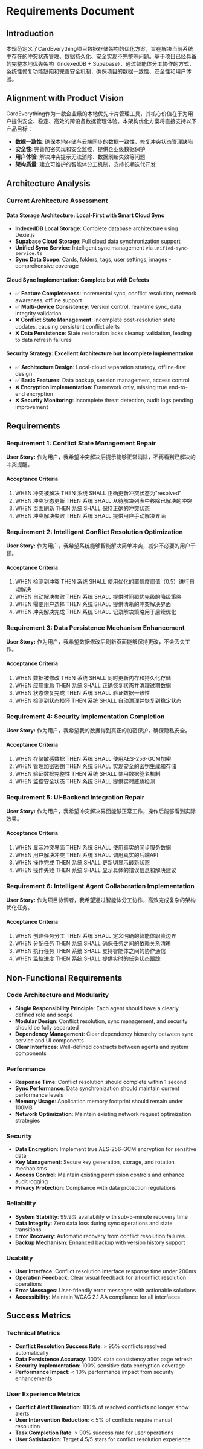 # Requirements Document

## Introduction

本规范定义了CardEverything项目数据存储架构的优化方案，旨在解决当前系统中存在的冲突状态管理、数据持久化、安全实现不完整等问题。基于项目已经具备的完整本地优先架构（IndexedDB + Supabase），通过智能体分工协作的方式，系统性修复功能缺陷和完善安全机制，确保项目的数据一致性、安全性和用户体验。

## Alignment with Product Vision

CardEverything作为一款企业级的本地优先卡片管理工具，其核心价值在于为用户提供安全、稳定、高效的跨设备数据管理体验。本架构优化方案将直接支持以下产品目标：

- **数据一致性**: 确保本地存储与云端同步的数据一致性，修复冲突状态管理缺陷
- **安全性**: 完善加密实现和安全监控，提供企业级数据保护
- **用户体验**: 解决冲突提示无法消除、数据刷新失效等问题
- **架构质量**: 建立可维护的智能体分工机制，支持长期迭代开发

## Architecture Analysis

### Current Architecture Assessment

#### Data Storage Architecture: Local-First with Smart Cloud Sync
- **IndexedDB Local Storage**: Complete database architecture using Dexie.js
- **Supabase Cloud Storage**: Full cloud data synchronization support  
- **Unified Sync Service**: Intelligent sync management via `unified-sync-service.ts`
- **Sync Data Scope**: Cards, folders, tags, user settings, images - comprehensive coverage

#### Cloud Sync Implementation: Complete but with Defects
- ✅ **Feature Completeness**: Incremental sync, conflict resolution, network awareness, offline support
- ✅ **Multi-device Consistency**: Version control, real-time sync, data integrity validation
- ❌ **Conflict State Management**: Incomplete post-resolution state updates, causing persistent conflict alerts
- ❌ **Data Persistence**: State restoration lacks cleanup validation, leading to data refresh failures

#### Security Strategy: Excellent Architecture but Incomplete Implementation
- ✅ **Architecture Design**: Local-cloud separation strategy, offline-first design
- ✅ **Basic Features**: Data backup, session management, access control
- ❌ **Encryption Implementation**: Framework only, missing true end-to-end encryption
- ❌ **Security Monitoring**: Incomplete threat detection, audit logs pending improvement

## Requirements

### Requirement 1: Conflict State Management Repair

**User Story:** 作为用户，我希望冲突解决后提示能够正常消除，不再看到已解决的冲突提醒。

#### Acceptance Criteria

1. WHEN 冲突被解决 THEN 系统 SHALL 正确更新冲突状态为"resolved"
2. WHEN 冲突状态更新 THEN 系统 SHALL 从待解决列表中移除已解决的冲突
3. WHEN 页面刷新 THEN 系统 SHALL 保持正确的冲突状态
4. WHEN 冲突解决失败 THEN 系统 SHALL 提供用户手动解决界面

### Requirement 2: Intelligent Conflict Resolution Optimization

**User Story:** 作为用户，我希望系统能够智能解决简单冲突，减少不必要的用户干预。

#### Acceptance Criteria

1. WHEN 检测到冲突 THEN 系统 SHALL 使用优化的置信度阈值（0.5）进行自动解决
2. WHEN 自动解决失败 THEN 系统 SHALL 提供时间戳优先级的降级策略
3. WHEN 需要用户选择 THEN 系统 SHALL 提供清晰的冲突解决界面
4. WHEN 冲突解决完成 THEN 系统 SHALL 记录解决策略用于后续优化

### Requirement 3: Data Persistence Mechanism Enhancement

**User Story:** 作为用户，我希望数据修改后刷新页面能够保持更改，不会丢失工作。

#### Acceptance Criteria

1. WHEN 数据被修改 THEN 系统 SHALL 同时更新内存和持久化存储
2. WHEN 应用重启 THEN 系统 SHALL 正确恢复状态并清理过期数据
3. WHEN 状态恢复完成 THEN 系统 SHALL 验证数据一致性
4. WHEN 检测到状态损坏 THEN 系统 SHALL 自动清理并恢复到稳定状态

### Requirement 4: Security Implementation Completion

**User Story:** 作为用户，我希望我的数据得到真正的加密保护，确保隐私安全。

#### Acceptance Criteria

1. WHEN 存储敏感数据 THEN 系统 SHALL 使用AES-256-GCM加密
2. WHEN 管理加密密钥 THEN 系统 SHALL 实现安全的密钥生成和存储
3. WHEN 验证数据完整性 THEN 系统 SHALL 使用数据签名机制
4. WHEN 监控安全状态 THEN 系统 SHALL 提供实时威胁检测

### Requirement 5: UI-Backend Integration Repair

**User Story:** 作为用户，我希望冲突解决界面能够正常工作，操作后能够看到实际效果。

#### Acceptance Criteria

1. WHEN 显示冲突界面 THEN 系统 SHALL 使用真实的同步服务数据
2. WHEN 用户解决冲突 THEN 系统 SHALL 调用真实的后端API
3. WHEN 操作完成 THEN 系统 SHALL 更新UI显示最新状态
4. WHEN 操作失败 THEN 系统 SHALL 显示具体的错误信息和解决建议

### Requirement 6: Intelligent Agent Collaboration Implementation

**User Story:** 作为项目协调者，我希望通过智能体分工协作，高效完成复杂的架构优化任务。

#### Acceptance Criteria

1. WHEN 创建任务分工 THEN 系统 SHALL 定义明确的智能体职责边界
2. WHEN 分配任务 THEN 系统 SHALL 确保任务之间的依赖关系清晰
3. WHEN 执行任务 THEN 系统 SHALL 支持智能体之间的协作通信
4. WHEN 监控进度 THEN 系统 SHALL 提供实时的任务状态跟踪

## Non-Functional Requirements

### Code Architecture and Modularity
- **Single Responsibility Principle**: Each agent should have a clearly defined role and scope
- **Modular Design**: Conflict resolution, sync management, and security should be fully separated
- **Dependency Management**: Clear dependency hierarchy between sync service and UI components
- **Clear Interfaces**: Well-defined contracts between agents and system components

### Performance
- **Response Time**: Conflict resolution should complete within 1 second
- **Sync Performance**: Data synchronization should maintain current performance levels
- **Memory Usage**: Application memory footprint should remain under 100MB
- **Network Optimization**: Maintain existing network request optimization strategies

### Security
- **Data Encryption**: Implement true AES-256-GCM encryption for sensitive data
- **Key Management**: Secure key generation, storage, and rotation mechanisms
- **Access Control**: Maintain existing permission controls and enhance audit logging
- **Privacy Protection**: Compliance with data protection regulations

### Reliability
- **System Stability**: 99.9% availability with sub-5-minute recovery time
- **Data Integrity**: Zero data loss during sync operations and state transitions
- **Error Recovery**: Automatic recovery from conflict resolution failures
- **Backup Mechanism**: Enhanced backup with version history support

### Usability
- **User Interface**: Conflict resolution interface response time under 200ms
- **Operation Feedback**: Clear visual feedback for all conflict resolution operations
- **Error Messages**: User-friendly error messages with actionable solutions
- **Accessibility**: Maintain WCAG 2.1 AA compliance for all interfaces

## Success Metrics

### Technical Metrics
- **Conflict Resolution Success Rate**: > 95% conflicts resolved automatically
- **Data Persistence Accuracy**: 100% data consistency after page refresh
- **Security Implementation**: 100% sensitive data encryption coverage
- **Performance Impact**: < 10% performance impact from security enhancements

### User Experience Metrics
- **Conflict Alert Elimination**: 100% of resolved conflicts no longer show alerts
- **User Intervention Reduction**: < 5% of conflicts require manual resolution
- **Task Completion Rate**: > 90% success rate for user operations
- **User Satisfaction**: Target 4.5/5 stars for conflict resolution experience
